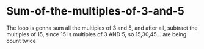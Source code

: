 # Sum-of-the-multiples-of-3-and-5
The loop is gonna sum all the multiples of 3 and 5, and after all, subtract the multiples of 15, since 15 is multiples of 3 AND 5, so 15,30,45... are being count twice
